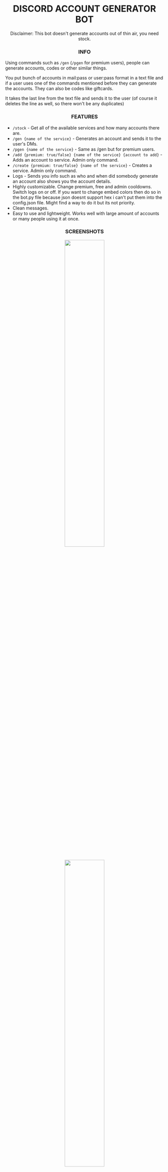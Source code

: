 <h1 align="center">
	  DISCORD ACCOUNT GENERATOR BOT
</h1>

<p align="center">
	  Disclaimer: This bot doesn't generate accounts out of thin air, you need stock.
</p>

<h3 align="center">
	  INFO
</h3>

Using commands such as `/gen` (`/pgen` for premium users), people can generate accounts, codes or other similar things. 

You put bunch of accounts in mail:pass or user:pass format in a text file and if a user uses one of the commands mentioned before they can generate the accounts. They can also be codes like giftcards.

It takes the last line from the text file and sends it to the user (of course it deletes the line as well, so there won't be any duplicates)

<h3 align="center">
	  FEATURES
</h3>

* `/stock` - Get all of the available services and how many accounts there are.
* `/gen {name of the service}` - Generates an account and sends it to the user's DMs.
* `/pgen {name of the service}` - Same as /gen but for premium users.
* `/add {premium: true/false} {name of the service} {account to add}` - Adds an account to service. Admin only command.
* `/create {premium: true/false} {name of the service}` - Creates a service. Admin only command.
* Logs - Sends you info such as who and when did somebody generate an account also shows you the account details.
* Highly customizable. Change premium, free and admin cooldowns. Switch logs on or off. If you want to change embed colors then do so in the bot.py file because json doesnt support hex i can't put them into the config.json file. Might find a way to do it but its not priority.
* Clean messages.
* Easy to use and lightweight. Works well with large amount of accounts or many people using it at once.

<h3 align="center">
	  SCREENSHOTS
</h3>
<div align="center"> 
    <img style="border-radius: 15px; display: block; margin-left: auto; margin-right: auto; margin-bottom:20px;" width="50%" src="https://github.com/Atluzka/account-gen-bot/assets/52002842/11d18764-3559-4c5b-ae20-a2d31cd3f636"></img>
    <img style="border-radius: 15px; display: block; margin-left: auto; margin-right: auto; margin-bottom:20px;" width="50%" src="https://github.com/Atluzka/account-gen-bot/assets/52002842/0004c18d-d914-4f08-8927-afd632972f64"></img>
    <img style="border-radius: 15px; display: block; margin-left: auto; margin-right: auto; margin-bottom:20px;" width="50%" src="https://github.com/Atluzka/account-gen-bot/assets/52002842/7a3c31c7-8567-4c2f-bd45-46969a805b12"></img>
</div>
